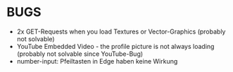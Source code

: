 # BUGS
- 2x GET-Requests when you load Textures or Vector-Graphics (probably not solvable)
- YouTube Embedded Video - the profile picture is not always loading (probably not solvable since YouTube-Bug)
- number-input: Pfeiltasten in Edge haben keine Wirkung
